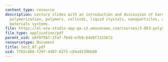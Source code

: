 ```yaml
---
content_type: resource
description: Lecture slides with an introduction and discussion of hard vs. soft solids,
  polymerization, polymers, colloids, liquid crystals, nanoparticles, and hybrid organic-inorganic
  materials systems.
file: https://ol-ocw-studio-app-qa.s3.amazonaws.com/courses/3-063-polymer-physics-spring-2007/7f65c46bf2974d078375c84a9239bb80_lec1_07.pdf
file_type: application/pdf
parent_uid: e8f075b7-2fa7-f6dd-e7b9-64d0f7223b72
resourcetype: Document
title: lec1_07.pdf
uid: 7f65c46b-f297-4d07-8375-c84a9239bb80
---
```

